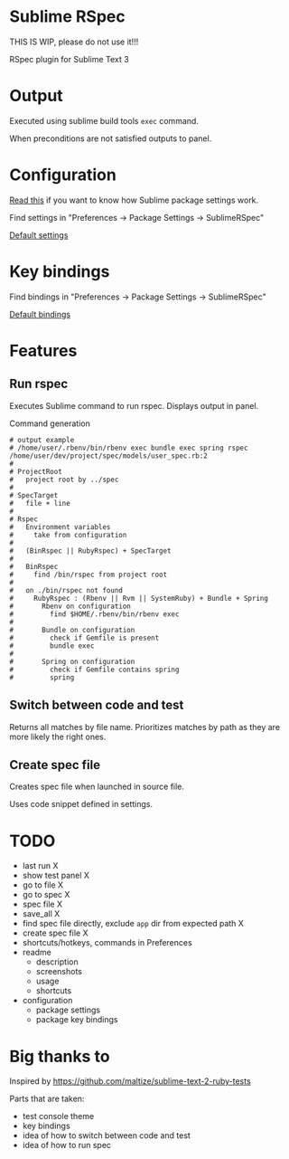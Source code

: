 # Sublime RSpec

THIS IS WIP, please do not use it!!!

RSpec plugin for Sublime Text 3

# Output

Executed using sublime build tools `exec` command.

When preconditions are not satisfied outputs to panel.

# Configuration

[Read this](http://www.granneman.com/webdev/editors/sublime-text/configuring-sublime-text/)
if you want to know how Sublime package settings work.

Find settings in "Preferences -> Package Settings -> SublimeRSpec"

[Default settings](https://github.com/astrauka/SublimeRSpec/blob/master/SublimeRSpec.sublime-settings)

# Key bindings

Find bindings in "Preferences -> Package Settings -> SublimeRSpec"

[Default bindings](https://github.com/astrauka/SublimeRSpec/blob/master/Default.sublime-keymap)

# Features

## Run rspec

Executes Sublime command to run rspec.
Displays output in panel.

Command generation

```
# output example
# /home/user/.rbenv/bin/rbenv exec bundle exec spring rspec /home/user/dev/project/spec/models/user_spec.rb:2
#
# ProjectRoot
#   project root by ../spec
#
# SpecTarget
#   file + line
#
# Rspec
#   Environment variables
#     take from configuration
#
#   (BinRspec || RubyRspec) + SpecTarget
#
#   BinRspec
#     find /bin/rspec from project root
#
#   on ./bin/rspec not found
#     RubyRspec : (Rbenv || Rvm || SystemRuby) + Bundle + Spring
#       Rbenv on configuration
#         find $HOME/.rbenv/bin/rbenv exec
#
#       Bundle on configuration
#         check if Gemfile is present
#         bundle exec
#
#       Spring on configuration
#         check if Gemfile contains spring
#         spring
```

## Switch between code and test

Returns all matches by file name.
Prioritizes matches by path as they are more likely the right ones.

## Create spec file

Creates spec file when launched in source file.

Uses code snippet defined in settings.

# TODO

* last run X
* show test panel X
* go to file X
* go to spec X
* spec file X
* save_all X
* find spec file directly, exclude `app` dir from expected path X
* create spec file X
* shortcuts/hotkeys, commands in Preferences
* readme
  * description
  * screenshots
  * usage
  * shortcuts
* configuration
  * package settings
  * package key bindings

# Big thanks to

Inspired by https://github.com/maltize/sublime-text-2-ruby-tests

Parts that are taken:
* test console theme
* key bindings
* idea of how to switch between code and test
* idea of how to run spec
